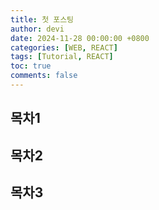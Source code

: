 ```yaml
---
title: 첫 포스팅
author: devi
date: 2024-11-28 00:00:00 +0800
categories: [WEB, REACT]
tags: [Tutorial, REACT]
toc: true
comments: false
---
```


## 목차1

## 목차2

## 목차3